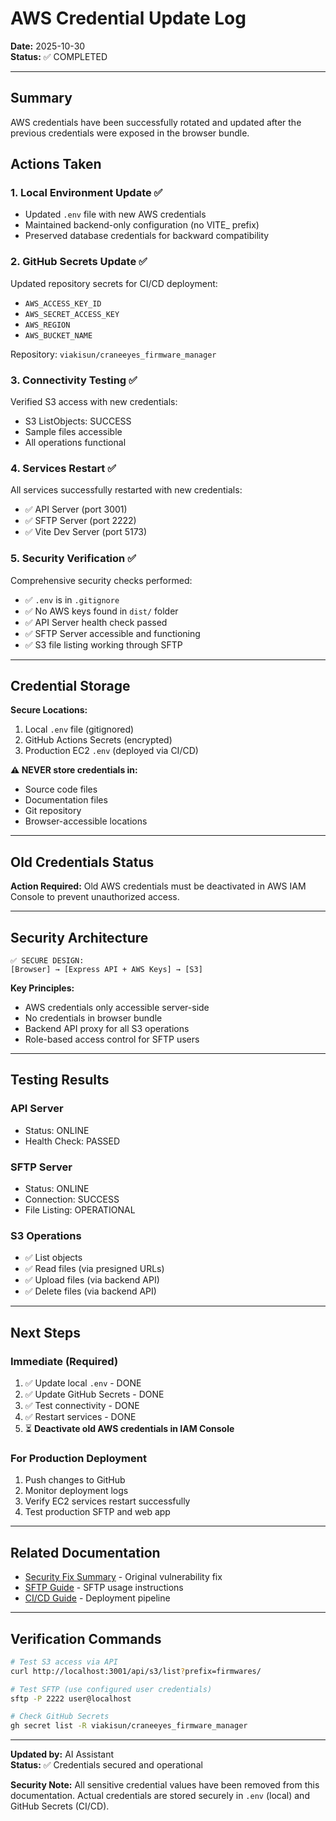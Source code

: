 # AWS Credential Update Log

**Date:** 2025-10-30  
**Status:** ✅ COMPLETED

---

## Summary

AWS credentials have been successfully rotated and updated after the previous credentials were exposed in the browser bundle.

## Actions Taken

### 1. Local Environment Update ✅
- Updated `.env` file with new AWS credentials
- Maintained backend-only configuration (no VITE_ prefix)
- Preserved database credentials for backward compatibility

### 2. GitHub Secrets Update ✅
Updated repository secrets for CI/CD deployment:
- `AWS_ACCESS_KEY_ID`
- `AWS_SECRET_ACCESS_KEY`
- `AWS_REGION`
- `AWS_BUCKET_NAME`

Repository: `viakisun/craneeyes_firmware_manager`

### 3. Connectivity Testing ✅
Verified S3 access with new credentials:
- S3 ListObjects: SUCCESS
- Sample files accessible
- All operations functional

### 4. Services Restart ✅
All services successfully restarted with new credentials:
- ✅ API Server (port 3001)
- ✅ SFTP Server (port 2222)
- ✅ Vite Dev Server (port 5173)

### 5. Security Verification ✅
Comprehensive security checks performed:
- ✅ `.env` is in `.gitignore`
- ✅ No AWS keys found in `dist/` folder
- ✅ API Server health check passed
- ✅ SFTP Server accessible and functioning
- ✅ S3 file listing working through SFTP

---

## Credential Storage

**Secure Locations:**
1. Local `.env` file (gitignored)
2. GitHub Actions Secrets (encrypted)
3. Production EC2 `.env` (deployed via CI/CD)

**⚠️ NEVER store credentials in:**
- Source code files
- Documentation files
- Git repository
- Browser-accessible locations

---

## Old Credentials Status

**Action Required:** Old AWS credentials must be deactivated in AWS IAM Console to prevent unauthorized access.

---

## Security Architecture

```
✅ SECURE DESIGN:
[Browser] → [Express API + AWS Keys] → [S3]
```

**Key Principles:**
- AWS credentials only accessible server-side
- No credentials in browser bundle
- Backend API proxy for all S3 operations
- Role-based access control for SFTP users

---

## Testing Results

### API Server
- Status: ONLINE
- Health Check: PASSED

### SFTP Server
- Status: ONLINE
- Connection: SUCCESS
- File Listing: OPERATIONAL

### S3 Operations
- ✅ List objects
- ✅ Read files (via presigned URLs)
- ✅ Upload files (via backend API)
- ✅ Delete files (via backend API)

---

## Next Steps

### Immediate (Required)
1. ✅ Update local `.env` - DONE
2. ✅ Update GitHub Secrets - DONE
3. ✅ Test connectivity - DONE
4. ✅ Restart services - DONE
5. ⏳ **Deactivate old AWS credentials in IAM Console**

### For Production Deployment
1. Push changes to GitHub
2. Monitor deployment logs
3. Verify EC2 services restart successfully
4. Test production SFTP and web app

---

## Related Documentation

- [Security Fix Summary](./SECURITY_FIX_SUMMARY.md) - Original vulnerability fix
- [SFTP Guide](./SFTP_GUIDE.md) - SFTP usage instructions
- [CI/CD Guide](./CI_CD_GUIDE.md) - Deployment pipeline

---

## Verification Commands

```bash
# Test S3 access via API
curl http://localhost:3001/api/s3/list?prefix=firmwares/

# Test SFTP (use configured user credentials)
sftp -P 2222 user@localhost

# Check GitHub Secrets
gh secret list -R viakisun/craneeyes_firmware_manager
```

---

**Updated by:** AI Assistant  
**Status:** ✅ Credentials secured and operational

**Security Note:** All sensitive credential values have been removed from this documentation. Actual credentials are stored securely in `.env` (local) and GitHub Secrets (CI/CD).

